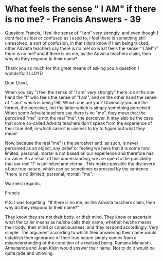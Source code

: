 # What feels the sense " I AM" if there is no me? - Francis Answers - 39

Question: Francis, I feel the sense of &quot;I am&quot; very strongly, and even though I dont feel as lost or confused as I used to, I feel there is something still unresolved, a sort of confusion, in that I dont know if I am being tricked, other Advaita teachers say there is no me! so what feels the sense &quot; I AM&quot; if there is no me? and if there is no me, as the Advaita teachers claim, then why do they respond to their name?&nbsp;

Thank you so much for this great means of asking you a question!! wonderful!! LLOYD

Dear Lloyd,

When you say &quot;I feel the sense of &quot;I am&quot; very strongly&quot; there is on the one hand the &quot;I&quot; who feels the sense of &quot;I am&quot;, and on the other hand the sense of &quot;I am&quot; which is being felt. Which one are you? Obviously you are the former, the perceiver, not the latter which is simply something perceived. When some Advaita teachers say there is no &quot;me&quot;, they mean that the perceived &quot;me&quot; is not the real &quot;me&quot;, the perceiver. It may also be the case that some so-called Advaita teachers don't speak from the experience of their true Self, in which case it is useless to try to figure out what they mean!

Now, because the real &quot;me&quot; is the perceiver and. as such, is never perceived as an object, any belief or feeling we have that it is some how limited, personal, mortal is not based on our experience and therefore has no value. As a result of this understanding, we are open to the possibility that our real &quot;I&quot; is unlimited and eternal. This makes possible the discovery of our true nature, which can be sometimes expressed by the sentence &quot;there is no (limited, personal, mortal) &quot;me&quot;.

Warmest regards,

Francis

P.S. I was forgetting: &quot;If there is no me, as the Advaita teachers claim, then why do they respond to their name?&quot;&nbsp;

They know they are not their body, or their mind. They know or ascertain what the caller means as he/she calls their name, whether he/she means their body, their mind or consciousness, and they respond accordingly. Very simple. The argument according to which their answering their name would establish their ignorance of their true nature simply comes from a misunderstanding of the condition of a realized being. Ramana Maharshi, Atmananda and Jean Klein would answer their name. Not to do it would be quite rude and unloving.

